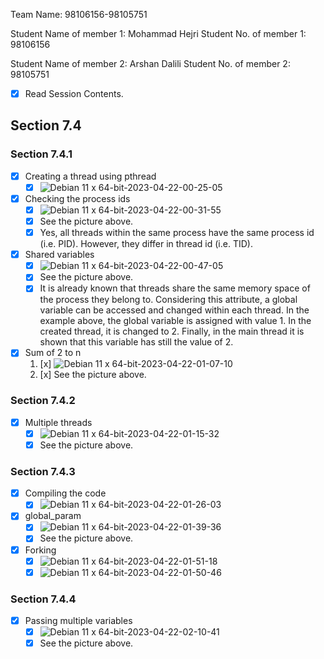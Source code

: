 Team Name: 98106156-98105751

Student Name of member 1: Mohammad Hejri
Student No. of member 1: 98106156

Student Name of member 2: Arshan Dalili
Student No. of member 2: 98105751

- [x] Read Session Contents.

## Section 7.4

### Section 7.4.1
- [x] Creating a thread using pthread
    - [x] ![Debian 11 x 64-bit-2023-04-22-00-25-05](https://user-images.githubusercontent.com/59638213/233734165-6200abb6-febd-49eb-a664-de67c51fdf40.png)

- [x]  Checking the process ids
    - [x] ![Debian 11 x 64-bit-2023-04-22-00-31-55](https://user-images.githubusercontent.com/59638213/233734207-53fa1b10-68f6-4814-a5d7-fe190c83ee18.png)
    - [x] See the picture above.
    - [x] Yes, all threads within the same process have the same process id (i.e. PID). However, they differ in thread id (i.e. TID).

- [x]  Shared variables
    - [x] ![Debian 11 x 64-bit-2023-04-22-00-47-05](https://user-images.githubusercontent.com/59638213/233736154-a124770c-1133-4074-9955-7ce9a3992830.png)
    - [x] See the picture above.
    - [x] It is already known that threads share the same memory space of the process they belong to. Considering this attribute, a global variable can be accessed and changed within each thread. In the example above, the global variable is assigned with value 1. In the created thread, it is changed to 2. Finally, in the main thread it is shown that this variable has still the value of 2.

- [x] Sum of 2 to n
    1. [x] ![Debian 11 x 64-bit-2023-04-22-01-07-10](https://user-images.githubusercontent.com/59638213/233738499-b06e9743-f007-46cf-ac53-856e6933880c.png)
    1. [x] See the picture above.

### Section 7.4.2
- [x] Multiple threads    
    - [x] ![Debian 11 x 64-bit-2023-04-22-01-15-32](https://user-images.githubusercontent.com/59638213/233739487-27a3cd9e-eebe-42f4-b8fb-7a9b75c77acd.png)
    - [x] See the picture above.

### Section 7.4.3
- [x] Compiling the code
    - [x] ![Debian 11 x 64-bit-2023-04-22-01-26-03](https://user-images.githubusercontent.com/59638213/233740706-5edb728c-9c81-450f-8932-92748d52c5b7.png)

- [x] global_param
    - [x] ![Debian 11 x 64-bit-2023-04-22-01-39-36](https://user-images.githubusercontent.com/59638213/233742004-536eab8b-9336-4a48-b6df-6a18c87a0ba4.png)
    - [x] See the picture above.

- [x] Forking
    - [x] ![Debian 11 x 64-bit-2023-04-22-01-51-18](https://user-images.githubusercontent.com/59638213/233743170-d3778379-3f7b-4bba-bc5b-4b83485c7c78.png)
    - [x] ![Debian 11 x 64-bit-2023-04-22-01-50-46](https://user-images.githubusercontent.com/59638213/233743184-e7819636-e743-4198-99dd-9cd70a323044.png)

### Section 7.4.4
- [x] Passing multiple variables
    - [x] ![Debian 11 x 64-bit-2023-04-22-02-10-41](https://user-images.githubusercontent.com/59638213/233744850-315917fb-4873-4083-a463-6dae7963148d.png)
    - [x] See the picture above.